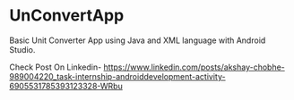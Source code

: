 # UnConvertApp
Basic Unit Converter App using Java and XML language with Android Studio.

Check Post On Linkedin-
https://www.linkedin.com/posts/akshay-chobhe-989004220_task-internship-androiddevelopment-activity-6905531785393123328-WRbu
